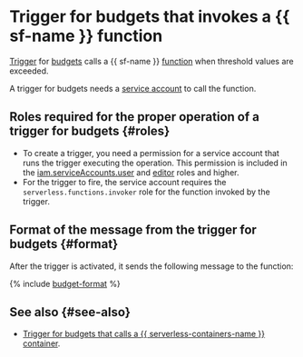 # Trigger for budgets that invokes a {{ sf-name }} function

[Trigger](../trigger/) for [budgets](../../../billing/concepts/budget.md) calls a {{ sf-name }} [function](../function.md) when threshold values are exceeded.

A trigger for budgets needs a [service account](../../../iam/concepts/users/service-accounts.md) to call the function.

## Roles required for the proper operation of a trigger for budgets {#roles}

* To create a trigger, you need a permission for a service account that runs the trigger executing the operation. This permission is included in the [iam.serviceAccounts.user](../../../iam/concepts/access-control/roles#sa-user) and [editor](../../../iam/concepts/access-control/roles#editor) roles and higher.
* For the trigger to fire, the service account requires the `serverless.functions.invoker` role for the function invoked by the trigger.

## Format of the message from the trigger for budgets {#format}

After the trigger is activated, it sends the following message to the function:

{% include [budget-format](../../../_includes/functions/budget-format.md) %}

## See also {#see-also}

* [Trigger for budgets that calls a {{ serverless-containers-name }} container](../../../serverless-containers/concepts/trigger/budget-trigger.md).

